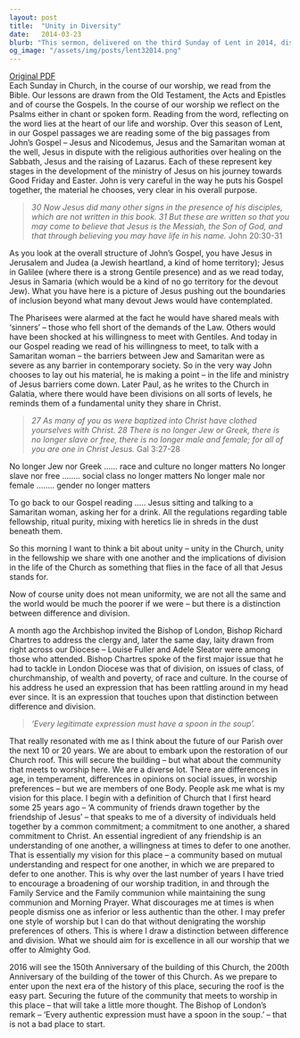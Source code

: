 ```yaml
---
layout: post
title:  "Unity in Diversity"
date:   2014-03-23
blurb: "This sermon, delivered on the third Sunday of Lent in 2014, discusses the importance of unity in the Church, despite differences in race, culture, class, and gender. It emphasizes the teachings of Jesus, who broke down barriers and promoted inclusion. The sermon also touches on the future of the Parish, stressing the need for mutual understanding, respect, and willingness to defer to one another."
og_image: "/assets/img/posts/lent32014.png"
---
```

[Original PDF](/assets/pdf/lent32014.pdf)    
Each Sunday in Church, in the course of our worship, we read from the Bible. Our lessons are drawn from the Old Testament, the Acts and Epistles and of course the Gospels. In the course of our worship we reflect on the Psalms either in chant or spoken form. Reading from the word, reflecting on the word lies at the heart of our life and worship. Over this season of Lent, in our Gospel passages we are reading some of the big passages from John’s Gospel – Jesus and Nicodemus, Jesus and the Samaritan woman at the well, Jesus in dispute with the religious authorities over healing on the Sabbath, Jesus and the raising of Lazarus. Each of these represent key stages in the development of the ministry of Jesus on his journey towards Good Friday and Easter. John is very careful in the way he puts his Gospel together, the material he chooses, very clear in his overall purpose.

> *30 Now Jesus did many other signs in the presence of his disciples, which are not written in this book. 31 But these are written so that you may come to believe that Jesus is the Messiah, the Son of God, and that through believing you may have life in his name.*
> John 20:30-31

As you look at the overall structure of John’s Gospel, you have Jesus in Jerusalem and Judea (a Jewish heartland, a kind of home territory); Jesus in Galilee (where there is a strong Gentile presence) and as we read today, Jesus in Samaria (which would be a kind of no go territory for the devout Jew). What you have here is a picture of Jesus pushing out the boundaries of inclusion beyond what many devout Jews would have contemplated.

The Pharisees were alarmed at the fact he would have shared meals with ‘sinners’ – those who fell short of the demands of the Law. Others would have been shocked at his willingness to meet with Gentiles. And today in our Gospel reading we read of his willingness to meet, to talk with a Samaritan woman – the barriers between Jew and Samaritan were as severe as any barrier in contemporary society. So in the very way John chooses to lay out his material, he is making a point – in the life and ministry of Jesus barriers come down. Later Paul, as he writes to the Church in Galatia, where there would have been divisions on all sorts of levels, he reminds them of a fundamental unity they share in Christ.

> *27 As many of you as were baptized into Christ have clothed yourselves with Christ. 28 There is no longer Jew or Greek, there is no longer slave or free, there is no longer male and female; for all of you are one in Christ Jesus.* Gal 3:27-28

No longer Jew nor Greek …… race and culture no longer matters
No longer slave nor free …….. social class no longer matters
No longer male nor female …….. gender no longer matters

To go back to our Gospel reading ….. Jesus sitting and talking to a Samaritan woman, asking her for a drink. All the regulations regarding table fellowship, ritual purity, mixing with heretics lie in shreds in the dust beneath them.

So this morning I want to think a bit about unity – unity in the Church, unity in the fellowship we share with one another and the implications of division in the life of the Church as something that flies in the face of all that Jesus stands for.

Now of course unity does not mean uniformity, we are not all the same and the world would be much the poorer if we were – but there is a distinction between difference and division.

A month ago the Archbishop invited the Bishop of London, Bishop Richard Chartres to address the clergy and, later the same day, laity drawn from right across our Diocese – Louise Fuller and Adele Sleator were among those who attended. Bishop Chartres spoke of the first major issue that he had to tackle in London Diocese was that of division, on issues of class, of churchmanship, of wealth and poverty, of race and culture. In the course of his address he used an expression that has been rattling around in my head ever since. It is an expression that touches upon that distinction between difference and division.

> *‘Every legitimate expression must have a spoon in the soup’.*

That really resonated with me as I think about the future of our Parish over the next 10 or 20 years. We are about to embark upon the restoration of our Church roof. This will secure the building – but what about the community that meets to worship here. We are a diverse lot. There are differences in age, in temperament, differences in opinions on social issues, in worship preferences – but we are members of one Body. People ask me what is my vision for this place. I begin with a definition of Church that I first heard some 25 years ago – ‘A community of friends drawn together by the friendship of Jesus’ – that speaks to me of a diversity of individuals held together by a common commitment; a commitment to one another, a shared commitment to Christ. An essential ingredient of any friendship is an understanding of one another, a willingness at times to defer to one another. That is essentially my vision for this place – a community based on mutual understanding and respect for one another, in which we are prepared to defer to one another. This is why over the last number of years I have tried to encourage a broadening of our worship tradition, in and through the Family Service and the Family communion while maintaining the sung communion and Morning Prayer. What discourages me at times is when people dismiss one as inferior or less authentic than the other. I may prefer one style of worship but I can do that without denigrating the worship preferences of others. This is where I draw a distinction between difference and division. What we should aim for is excellence in all our worship that we offer to Almighty God.

2016 will see the 150th Anniversary of the building of this Church, the 200th Anniversary of the building of the tower of this Church. As we prepare to enter upon the next era of the history of this place, securing the roof is the easy part. Securing the future of the community that meets to worship in this place – that will take a little more thought. The Bishop of London’s remark – ‘Every authentic expression must have a spoon in the soup.’ – that is not a bad place to start.
